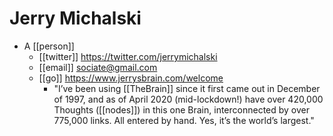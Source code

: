 # Jerry Michalski
- A [[person]]
	- [[twitter]] https://twitter.com/jerrymichalski
	- [[email]] sociate@gmail.com
	- [[go]] https://www.jerrysbrain.com/welcome
		- "I’ve been using [[TheBrain]] since it first came out in December of 1997, and as of April 2020 (mid-lockdown!) have over 420,000 Thoughts ([[nodes]]) in this one Brain, interconnected by over 775,000 links. All entered by hand. Yes, it’s the world’s largest."